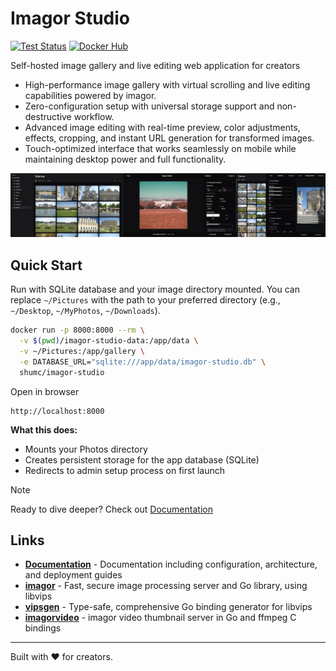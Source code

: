 # Imagor Studio

[![Test Status](https://github.com/cshum/imagor-studio/workflows/test/badge.svg)](https://github.com/cshum/imagor-studio/actions/workflows/test.yml)
[![Docker Hub](https://img.shields.io/badge/docker-shumc/imagor--studio-blue.svg)](https://hub.docker.com/r/shumc/imagor-studio/)

Self-hosted image gallery and live editing web application for creators

* High-performance image gallery with virtual scrolling and live editing capabilities powered by imagor.
* Zero-configuration setup with universal storage support and non-destructive workflow.
* Advanced image editing with real-time preview, color adjustments, effects, cropping, and instant URL generation for transformed images.
* Touch-optimized interface that works seamlessly on mobile while maintaining desktop power and full functionality.

![Screenshots](assets/screenshots.jpg)

## Quick Start

Run with SQLite database and your image directory mounted. You can replace `~/Pictures` with the path to your preferred directory (e.g., `~/Desktop`, `~/MyPhotos`, `~/Downloads`).

```bash
docker run -p 8000:8000 --rm \
  -v $(pwd)/imagor-studio-data:/app/data \
  -v ~/Pictures:/app/gallery \
  -e DATABASE_URL="sqlite:///app/data/imagor-studio.db" \
  shumc/imagor-studio
```

Open in browser 

```
http://localhost:8000
```

**What this does:**
- Mounts your Photos directory
- Creates persistent storage for the app database (SQLite)
- Redirects to admin setup process on first launch


> [!NOTE]
> Ready to dive deeper? Check out [Documentation](https://docs.studio.imagor.net/)

## Links

- **[Documentation](https://docs.studio.imagor.net/)** - Documentation including configuration, architecture, and deployment guides
- **[imagor](https://github.com/cshum/imagor)** - Fast, secure image processing server and Go library, using libvips
- **[vipsgen](https://github.com/cshum/vipsgen)** - Type-safe, comprehensive Go binding generator for libvips
- **[imagorvideo](https://github.com/cshum/imagorvideo)** - imagor video thumbnail server in Go and ffmpeg C bindings

---

Built with ❤️ for creators.
